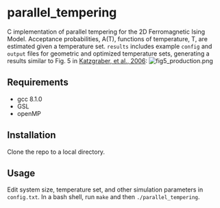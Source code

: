 # parallel_tempering

C implementation of parallel tempering for the 2D Ferromagnetic Ising Model.  Acceptance probabilities, A(T), functions of temperature, T, are estimated given a temperature set.  ```results``` includes example ```config``` and ```output``` files for geometric and optimized temperature sets, generating a results similar to Fig. 5 in [Katzgraber, et al., 2006](https://arxiv.org/abs/cond-mat/0602085): 
![fig5_production.png](results/fig5_production.png) 

## Requirements

- gcc 8.1.0
- GSL
- openMP

## Installation

Clone the repo to a local directory.

## Usage

Edit system size, temperature set, and other simulation parameters in ```config.txt```.  In a bash shell, run ```make``` and then ```./parallel_tempering```. 


